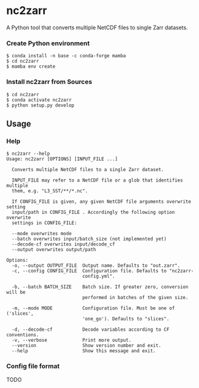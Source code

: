 # nc2zarr

A Python tool that converts multiple NetCDF files to single Zarr datasets.

### Create Python environment

    $ conda install -n base -c conda-forge mamba
    $ cd nc2zarr
    $ mamba env create
    
### Install nc2zarr from Sources 

    $ cd nc2zarr
    $ conda activate nc2zarr
    $ python setup.py develop

## Usage

### Help

    $ nc2zarr --help
    Usage: nc2zarr [OPTIONS] [INPUT_FILE ...]
    
      Converts multiple NetCDF files to a single Zarr dataset.
    
      INPUT_FILE may refer to a NetCDF file or a glob that identifies multiple
      them, e.g. "L3_SST/**/*.nc".
    
      If CONFIG_FILE is given, any given NetCDF file arguments overwrite setting
      input/path in CONFIG_FILE . Accordingly the following option overwrite
      settings in CONFIG_FILE:
    
      --mode overwrites mode
      --batch overwrites input/batch_size (not implemented yet)
      --decode-cf overwrites input/decode_cf
      --output overwrites output/path
    
    Options:
      -o, --output OUTPUT_FILE  Output name. Defaults to "out.zarr".
      -c, --config CONFIG_FILE  Configuration file. Defaults to "nc2zarr-
                                config.yml".
    
      -b, --batch BATCH_SIZE    Batch size. If greater zero, conversion will be
                                performed in batches of the given size.
    
      -m, --mode MODE           Configuration file. Must be one of ('slices',
                                'one_go'). Defaults to "slices".
    
      -d, --decode-cf           Decode variables according to CF conventions.
      -v, --verbose             Print more output.
      --version                 Show version number and exit.
      --help                    Show this message and exit.

### Config file format

TODO